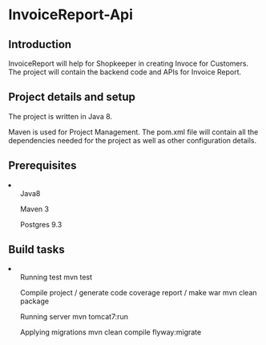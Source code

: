 # InvoiceReport-Api

<h2>Introduction</h2>
InvoiceReport will help for Shopkeeper in creating Invoce for Customers. The project will contain the backend code and APIs for Invoice Report.

<h2>Project details and setup</h2>
The project is written in Java 8.

Maven is used for Project Management. The pom.xml file will contain all the dependencies needed for the project as well as other configuration details.

<h2>Prerequisites</h2>
<li>
<ul>Java8</ul>
<ul>Maven 3</ul>
<ul>Postgres 9.3</ul>
</li>

<h2>Build tasks</h2>
<li>
<ul> Running test mvn test </ul>

<ul>Compile project / generate code coverage report / make war mvn clean package </ul>

<ul>Running server mvn tomcat7:run</ul>
<ul>Applying migrations mvn clean compile flyway:migrate</ul>
</li>
